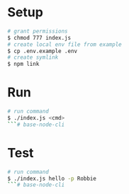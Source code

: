 # Setup

```bash
# grant permissions
$ chmod 777 index.js
# create local env file from example
$ cp .env.example .env
# create symlink
$ npm link
```

# Run

````bash
# run command
$ ./index.js <cmd>
```# base-node-cli
````

# Test 

````bash
# run command
$ ./index.js hello -p Robbie 
```# base-node-cli
````

